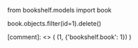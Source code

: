 from bookshelf.models import book

book.objects.filter(id=1).delete()


[comment]: <> ( (1, {'bookshelf.book': 1}) )